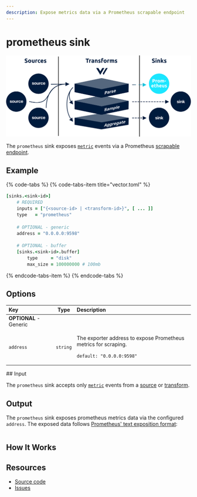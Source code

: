 ```yaml
---
description: Expose metrics data via a Prometheus scrapable endpoint
---
```


# prometheus sink

![](../../../assets/prometheus-sink.svg)

The `prometheus` sink exposes [`metric`](../../../about/data-model.md#metric) events via a Prometheus [scrapable endpoint](https://prometheus.io/docs/prometheus/latest/configuration/configuration/#scrape_config).

## Example

{% code-tabs %}
{% code-tabs-item title="vector.toml" %}
```coffeescript
[sinks.<sink-id>]
    # REQUIRED
    inputs = ["{<source-id> | <transform-id>}", [ ... ]]
    type   = "prometheus"

    # OPTIONAL - generic
    address = "0.0.0.0:9598"
    
    # OPTIONAL - buffer
    [sinks.<sink-id>.buffer]
        type     = "disk"
        max_size = 100000000 # 100mb
```
{% endcode-tabs-item %}
{% endcode-tabs %}

## Options

<table>
  <thead>
    <tr>
      <th style="text-align:left">Key</th>
      <th style="text-align:center">Type</th>
      <th style="text-align:left">Description</th>
    </tr>
  </thead>
  <tbody>
    <tr>
      <td style="text-align:left"><b>OPTIONAL </b>- Generic</td>
      <td style="text-align:center"></td>
      <td style="text-align:left"></td>
    </tr>
    <tr>
      <td style="text-align:left"><code>address</code>
      </td>
      <td style="text-align:center"><code>string</code>
      </td>
      <td style="text-align:left">
        <p>The exporter address to expose Prometheus metrics for scraping.</p>
        <p><code>default: &quot;0.0.0.0:9598&quot;</code>
        </p>
      </td>
    </tr>
  </tbody>
</table>## Input

The `prometheus` sink accepts only [`metric`](../../../about/data-model.md#metric) events from a [source](../sources/) or [transform](../transforms/).

## Output

The `prometheus` sink exposes prometheus metrics data via the configured `address`. The exposed data follows [Prometheus' text exposition format](https://github.com/prometheus/docs/blob/master/content/docs/instrumenting/exposition_formats.md#text-format-example):

```text

```

## How It Works



## Resources

* [Source code](https://github.com/timberio/vector/blob/master/src/sinks/prometheus.rs)
* [Issues](https://github.com/timberio/vector/labels/Sink%3A%20Prometheus)



